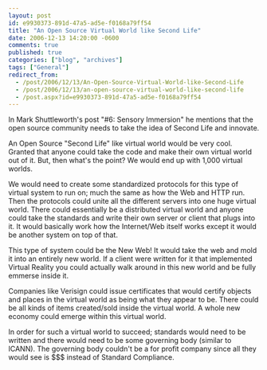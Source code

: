 ```yaml
---
layout: post
id: e9930373-891d-47a5-ad5e-f0168a79ff54
title: "An Open Source Virtual World like Second Life"
date: 2006-12-13 14:20:00 -0600
comments: true
published: true
categories: ["blog", "archives"]
tags: ["General"]
redirect_from: 
  - /post/2006/12/13/An-Open-Source-Virtual-World-like-Second-Life
  - /post/2006/12/13/an-open-source-virtual-world-like-second-life
  - /post.aspx?id=e9930373-891d-47a5-ad5e-f0168a79ff54
---
```

<!-- more -->
<P>In Mark Shuttleworth's post "#6: Sensory Immersion" he mentions that the open source community needs to take the idea of Second Life and innovate.</P>
<P>An Open Source "Second Life" like virtual world would be very cool. Granted that anyone could take the code and make their own virtual world out of it. But, then what's the point? We would end up with 1,000 virtual worlds.</P>
<P>We would need to create some standardized protocols for this type of virtual system to run on; much the same as how the Web and HTTP run. Then the protocols could unite all the different servers into one huge virtual world. There could essentially be a distributed virtual world and anyone could take the standards and write their own server or client that plugs into it. It would basically work how the Internet/Web itself works except it would be another system on top of that.</P>
<P>This type of system could be the New Web! It would take the web and mold it into an entirely new world. If a client were written for it that implemented Virtual Reality you could actually walk around in this new world and be fully emmerse inside it.</P>
<P>Companies like Verisign could issue certificates that would certify objects and places in the virtual world as being what they appear to be.&nbsp;There could be all kinds of items created/sold inside the virtual world. A whole new economy could emerge within this virtual world.</P>
<P>In order for such a virtual world to succeed; standards would need to be written and there would need to be some&nbsp;governing body (similar to ICANN). The governing body couldn't be a for profit company since all they would see is $$$ instead of Standard Compliance.</P>
